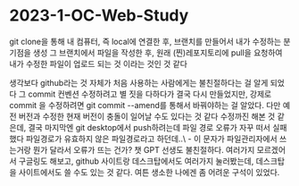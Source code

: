 # 2023-1-OC-Web-Study

git clone을 통해 내 컴퓨터, 즉 local에 연결한 후, 브랜치를 만들어서 내가 수정하는 분기점을 생성
그 브랜치에서 파일을 작성한 후, 원래 (찐)레포지토리에 pull을 요청하여 내가 수정한 파일이 업로드 되는 것
이라는 것인 것 같다

생각보다 github라는 것 자체가 처음 사용하는 사람에게는 불친절하다는 걸 알게 되었다
그 commit 컨벤션 수정하려고 별 짓을 다하다가 결국 다시 만들었지만,
강제로 commit 을 수정하려면 git commit --amend를 통해서 바꿔야하는 걸 알았다.
다만 예전 버전과 수정한 현재 버전이 충돌이 일어날 수도 있다는 것 같다
수정까진 해본 것 같은데, 결국 마지막엔 git desktop에서 push하려는데 파일 경로 오류가 자꾸 떠서 실패했다
파일경로가 유효하지 않은 파일경로라고 하던데..\ - 이 문자가 파일관리자에서 쓰는거랑 뭔가 달라서 오류가 뜨는 건가?
챗 GPT 선생도 불친절하다. 
여러가지 모르겠어서 구글링도 해보고, github 사이트랑 데스크탑에서도 여러가지 눌러봤는데, 데스크탑을 사이트에서도 쓸 수도 있는 것 같다. 
여튼 생소한 나에겐 좀 어려운 구석이 있었다.